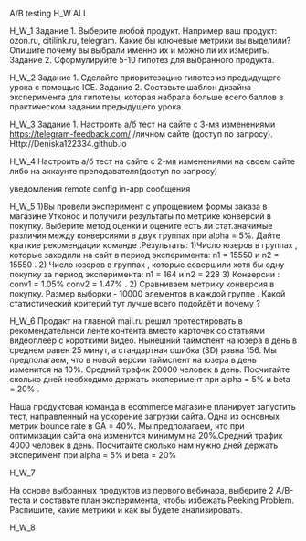 A/B testing H_W ALL

H_W_1
Задание 1. 
Выберите любой продукт.
Например ваш продукт:
ozon.ru,
citilink.ru,
telegram.
Какие бы ключевые метрики вы выделили? Опишите почему вы выбрали именно их и можно ли их измерить.
Задание 2.
Сформулируйте 5-10 гипотез для выбранного продукта.

H_W_2
Задание 1. 
Сделайте приоритезацию гипотез из предыдущего урока с помощью ICE.
Задание 2.
Составьте шаблон дизайна эксперимента для гипотезы, которая набрала больше всего баллов в практическом задании предыдущего урока.

H_W_3
Задание 1.
Настроить а/б тест на сайте с 3-мя изменениями https://telegram-feedback.com/ /личном сайте (доступ по запросу).
Http://Deniska122334.github.io

H_W_4
Настроить а/б тест на сайте с 2-мя изменениями на своем сайте либо на аккаунте преподавателя(доступ по запросу)

уведомления
remote config
in-app сообщения

H_W_5
1)Вы провели эксперимент c упрощением формы заказа в магазине Утконос и получили результаты по метрике конверсий в покупку. Выберите метод оценки и оцените есть ли стат.значимые различия между конверсиями в двух группах при alpha = 5%. Дайте краткие рекомендации команде .Результаты: 1)Число юзеров в группах , которые заходили на сайт в период эксперимента: n1 = 15550 и n2 = 15550 . 2) Число юзеров в группах , которые совершили хотя бы одну покупку за период эксперимента: n1 = 164 и n2 = 228 3) Конверсии : conv1 = 1.05% conv2 = 1.47% .
2) Сравниваем метрику конверсия в покупку. Размер выборки - 10000 элементов в каждой группе . Какой статистический критерий тут лучше всего подойдёт и почему ?

H_W_6
Продакт на главной mail.ru решил протестировать в рекомендательной ленте контента вместо карточек со статьями видеоплеер с короткими видео. Нынешний таймспент на юзера в день в среднем равен 25 минут, а стандартная ошибка (SD) равна 156. Мы предполагаем, что в новой версии таймспент на юзера в день изменится на 10%. Средний трафик 20000 человек в день. Посчитайте сколько дней необходимо держать эксперимент при alpha = 5% и beta = 20% .

Наша продуктовая команда в ecommerce магазине планирует запустить тест, направленный на ускорение загрузки сайта. Одна из основных метрик bounce rate в GA = 40%. Мы предполагаем, что при оптимизации сайта она изменится минимум на 20%.Средний трафик 4000 человек в день. Посчитайте сколько нам нужно дней держать эксперимент при alpha = 5% и beta = 20%

H_W_7

На основе выбранных продуктов из первого вебинара, выберите 2 A/B-теста и составьте план эксперимента, чтобы избежать Peeking Problem.
Распишите, какие метрики и как вы будете анализировать.

H_W_8

